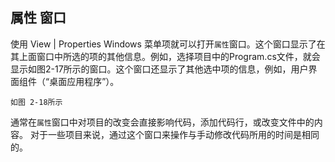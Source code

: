 ## 属性 窗口

使用 View | Properties Windows 菜单项就可以打开` 属性 `窗口。这个窗口显示了在其上面窗口中所选的项的其他信息。例如，选择项目中的Program.cs文件，就会显示如图2-17所示的窗口。这个窗口还显示了其他选中项的信息，例如，用户界面组件（“桌面应用程序”）。

``如图 2-18所示``



通常在` 属性 `窗口中对项目的改变会直接影响代码，添加代码行，或改变文件中的内容。
对于一些项目来说，通过这个窗口来操作与手动修改代码所用的时间是相同的。